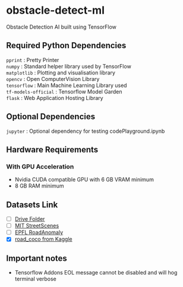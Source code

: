 # obstacle-detect-ml
Obstacle Detection AI built using TensorFlow

## Required Python Dependencies
`pprint`
: Pretty Printer  
`numpy`
: Standard helper library used by TensorFlow  
`matplotlib`
: Plotting and visualisation library  
`opencv`
: Open ComputerVision Library  
`tensorflow`
: Main Machine Learning Library used  
`tf-models-official`
: Tensorflow Model Garden  
`flask`
: Web Application Hosting Library

## Optional Dependencies
`jupyter`
: Optional dependency for testing codePlayground.ipynb  

## Hardware Requirements
### With GPU Acceleration
* Nvidia CUDA compatible GPU with 6 GB VRAM minimum
* 8 GB RAM minimum 

## Datasets Link
* [ ] [Drive Folder](https://drive.google.com/drive/folders/11vAHy_ZGVF3J0FgP5njY5B_Qx2BlrKy3)  
* [ ] [MIT StreetScenes](http://cbcl.mit.edu/software-datasets/streetscenes/)  
* [ ] [EPFL RoadAnomaly](https://www.epfl.ch/labs/cvlab/data/road-anomaly/)  
* [x] [road_coco from Kaggle](https://www.kaggle.com/datasets/weichiyu/road-coco)  

## Important notes
* Tensorflow Addons EOL message cannot be disabled and will hog terminal verbose